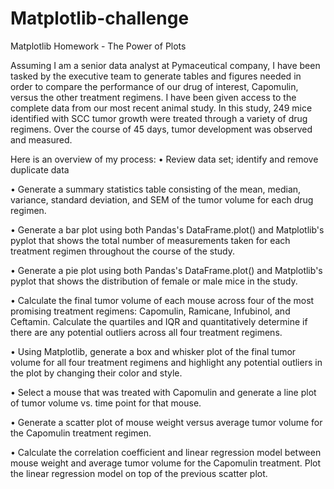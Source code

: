 # Matplotlib-challenge
Matplotlib Homework - The Power of Plots

Assuming I am a senior data analyst at Pymaceutical company, I have been tasked by the executive team to generate tables and figures needed in order to compare the performance of our drug of interest, Capomulin, versus the other treatment regimens. I have been given access to the complete data from our most recent animal study. In this study, 249 mice identified with SCC tumor growth were treated through a variety of drug regimens. Over the course of 45 days, tumor development was observed and measured. 

Here is an overview of my process:
•	Review data set; identify and remove duplicate data

•	Generate a summary statistics table consisting of the mean, median, variance, standard deviation, and SEM of the tumor volume for each drug regimen.

•	Generate a bar plot using both Pandas's DataFrame.plot() and Matplotlib's pyplot that shows the total number of measurements taken for each treatment regimen throughout the course of the study.

•	Generate a pie plot using both Pandas's DataFrame.plot() and Matplotlib's pyplot that shows the distribution of female or male mice in the study.

•	Calculate the final tumor volume of each mouse across four of the most promising treatment regimens: Capomulin, Ramicane, Infubinol, and Ceftamin. Calculate the quartiles and IQR and quantitatively determine if there are any potential outliers across all four treatment regimens.

•	Using Matplotlib, generate a box and whisker plot of the final tumor volume for all four treatment regimens and highlight any potential outliers in the plot by changing their color and style.

•	Select a mouse that was treated with Capomulin and generate a line plot of tumor volume vs. time point for that mouse.

•	Generate a scatter plot of mouse weight versus average tumor volume for the Capomulin treatment regimen.

•	Calculate the correlation coefficient and linear regression model between mouse weight and average tumor volume for the Capomulin treatment. Plot the linear regression model on top of the previous scatter plot.


